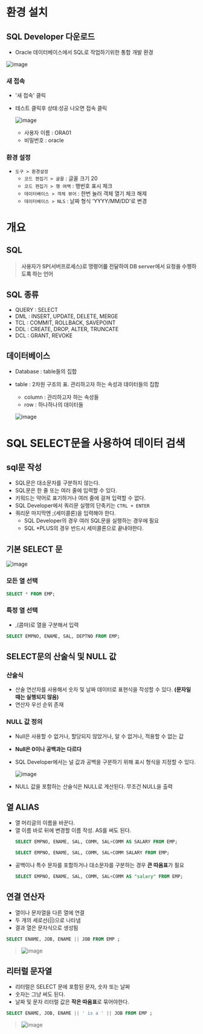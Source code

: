 # 환경 설치
## SQL Developer 다운로드
* Oracle 데이터베이스에서 SQL로 작업하기위한 통합 개발 환경  
  
![image](https://user-images.githubusercontent.com/79209568/114253251-720d4e80-99e4-11eb-876d-7814bd8febdc.png)

### 새 접속
* '새 접속' 클릭
* 테스트 클릭후 상태:성공 나오면 접속 클릭  
  
  ![image](https://user-images.githubusercontent.com/79209568/114253661-01673180-99e6-11eb-98fc-365310d9695a.png)
  * 사용자 이름 : ORA01
  * 비밀번호 : oracle

### 환경 설정
* `도구 > 환경설정`
  * `코드 편집기 > 글꼴` : 글꼴 크기 20
  * `코드 편집기 > 행 여백` : 행번호 표시 체크
  * `데이터베이스 > 객체 뷰어` : 한번 눌러 객체 열기 체크 해제
  * `데이터베이스 > NLS` : 날짜 형식 'YYYY/MM/DD'로 변경

# 개요
## SQL
> #### 사용자가 SP(서버프로세스)로 명령어를 전달하여 DB server에서 요청을 수행하도록 하는 언어
## SQL 종류
* QUERY : SELECT 
* DML   : INSERT, UPDATE, DELETE, MERGE 
* TCL   : COMMIT, ROLLBACK, SAVEPOINT 
* DDL   : CREATE, DROP, ALTER, TRUNCATE 
* DCL   : GRANT, REVOKE 
## 데이터베이스
* Database : table들의 집합
* table : 2차원 구조의 표. 관리하고자 하는 속성과 데이터들의 집합
  * column : 관리하고자 하는 속성들
  * row : 하나하나의 데이터들
  
  ![image](https://user-images.githubusercontent.com/79209568/114254731-0dee8880-99ec-11eb-9c8d-11c14ec66263.png)
  
  
# SQL SELECT문을 사용하여 데이터 검색
## sql문 작성
* SQL문은 대소문자를 구분하지 않는다.
* SQL문은 한 줄 또는 여러 줄에 입력할 수 있다.
* 키워드는 약어로 표기하거나 여러 줄에 걸쳐 입력할 수 없다.
* SQL Developer에서 쿼리문 실행의 단축키는 `CTRL + ENTER`
* 쿼리문 마지막엔 ;(세미콜론)을 입력해야 한다.
  * SQL Developer의 경우 여러 SQL문을 실행하는 경우에 필요
  * SQL \*PLUS의 경우 반드시 세미콜론으로 끝내야한다.

## 기본 SELECT 문
![image](https://user-images.githubusercontent.com/79209568/114254911-3d51c500-99ed-11eb-8e74-e10795912b8c.png)

### 모든 열 선택
```sql
SELECT * FROM EMP;
```
### 특정 열 선택
* ,(콤마)로 열을 구분해서 입력
```sql
SELECT EMPNO, ENAME, SAL, DEPTNO FROM EMP;
```

## SELECT문의 산술식 및 NULL 값
### 산술식
* 산술 연산자를 사용해서 숫자 및 날짜 데이터로 표현식을 작성할 수 있다. **(문자일 때는 실행되지 않음)**
* 연산자 우선 순위 존재

### NULL 값 정의
* Null은 사용할 수 없거나, 할당되지 않았거나, 알 수 없거나, 적용할 수 없는 값
* **Null은 0이나 공백과는 다르다**
* SQL Developer에서는 널 값과 공백을 구분하기 위해 표시 형식을 지정할 수 있다.
  
  ![image](https://user-images.githubusercontent.com/79209568/114255797-a38c1700-99f0-11eb-8026-3658460fd89f.png)
* NULL 값을 포함하는 산술식은 NULL로 계산된다. 무조건 NULL을 출력

## 열 ALIAS
* 열 머리글의 이름을 바꾼다.
* 열 이름 바로 뒤에 변경할 이름 작성. AS를 써도 된다.
  ```SQL
  SELECT EMPNO, ENAME, SAL, COMM, SAL+COMM AS SALARY FROM EMP;
  
  SELECT EMPNO, ENAME, SAL, COMM, SAL+COMM SALARY FROM EMP;
  ```
* 공백이나 특수 문자를 포함하거나 대소문자를 구분하는 경우 **큰 따옴표**가 필요
  ```SQL
  SELECT EMPNO, ENAME, SAL, COMM, SAL+COMM AS "salary" FROM EMP;
  ```
  
## 연결 연산자
* 열이나 문자열을 다른 열에 연결
* 두 개의 세로선(||)으로 나타냄
* 결과 열은 문자식으로 생성됨
```SQL
SELECT ENAME, JOB, ENAME || JOB FROM EMP ;
```
> ![image](https://user-images.githubusercontent.com/79209568/114256075-9a9c4500-99f2-11eb-9412-5f2317216007.png)


## 리터럴 문자열
* 리터럴은 SELECT 문에 포함된 문자, 숫자 또는 날짜
* 숫자는 그냥 써도 된다.
* 날짜 및 문자 리터럴 값은 **작은 따옴표**로 묶어야한다.
```SQL
SELECT ENAME, JOB, ENAME || ' is a ' || JOB FROM EMP ;
```
> ![image](https://user-images.githubusercontent.com/79209568/114256111-dc2cf000-99f2-11eb-820d-f671dd0e3a6b.png)
